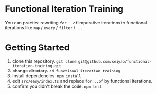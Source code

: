 # Functional Iteration Training
You can practice rewriting `for...of` imperative iterations to functional iterations like `map` / `every` / `filter` / ... .

# Getting Started
1. clone this repository. `git clone git@github.com:seiyab/functional-iteration-training.git`
1. change directory. `cd functional-iteration-training`
1. install dependencies. `npm install`
1. edit `src/easy/index.ts` and replace `for...of` by functional iterations.
1. confirm you didn't break the code. `npm test`
